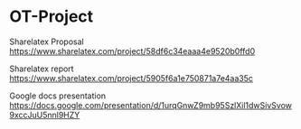 # OT-Project

Sharelatex Proposal
https://www.sharelatex.com/project/58df6c34eaaa4e9520b0ffd0

Sharelatex report
https://www.sharelatex.com/project/5905f6a1e750871a7e4aa35c

Google docs presentation
https://docs.google.com/presentation/d/1urqGnwZ9mb95SzlXil1dwSivSvow9xccJuU5nnl9HZY
